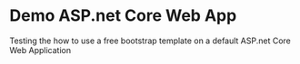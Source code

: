 # Demo ASP.net Core Web App
Testing the how to use a free bootstrap template on a default ASP.net Core Web Application

